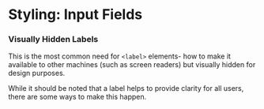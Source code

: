 # Styling: Input Fields

### Visually Hidden Labels

This is the most common need for `<label>` elements- how to make it available to other machines \(such as screen readers\) but visually hidden for design purposes. 

While it should be noted that a label helps to provide clarity for all users, there are some ways to make this happen. 




